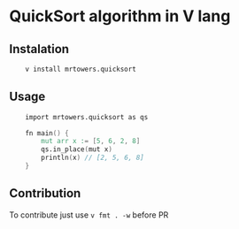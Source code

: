 # QuickSort algorithm in V lang

## Instalation
```bash
    v install mrtowers.quicksort
```

## Usage
```v
    import mrtowers.quicksort as qs

    fn main() {
        mut arr x := [5, 6, 2, 8]
        qs.in_place(mut x)
        println(x) // [2, 5, 6, 8]
    }
```

## Contribution
To contribute just use `v fmt . -w` before PR